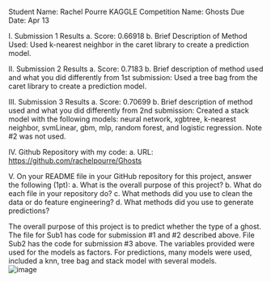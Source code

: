 Student Name: Rachel Pourre
KAGGLE Competition Name: Ghosts
Due Date: Apr 13

I.	Submission 1 Results 
a.	Score: 0.66918
b.	Brief Description of Method Used: 
Used k-nearest neighbor in the caret library to create a prediction model. 

II.	Submission 2 Results 
a.	Score: 0.7183
b.	Brief description of method used and what you did differently from 1st submission: 
Used a tree bag from the caret library to create a prediction model. 


III.	Submission 3 Results 
a.	Score: 0.70699
b.	Brief description of method used and what you did differently from 2nd submission:
Created a stack model with the following models: neural network, xgbtree, k-nearest neighbor, svmLinear, gbm, mlp, random forest, and logistic regression. Note #2 was not used. 


IV.	Github Repository with my code:
a.	URL: https://github.com/rachelpourre/Ghosts


V.	On your README file in your GitHub repository for this project, answer the following (1pt):
a.	What is the overall purpose of this project?
b.	What do each file in your repository do?
c.	What methods did you use to clean the data or do feature engineering?
d.	What methods did you use to generate predictions?

The overall purpose of this project is to predict whether the type of a ghost. The file for Sub1 has code for submission #1 and #2 described above. File Sub2 has the code for submission #3 above. The variables provided were used for the models as factors. For predictions, many models were used, included a knn, tree bag and stack model with several models.  
![image](https://user-images.githubusercontent.com/77362007/114616129-bfe3ba00-9c63-11eb-9ff8-5f5395c2950d.png)
